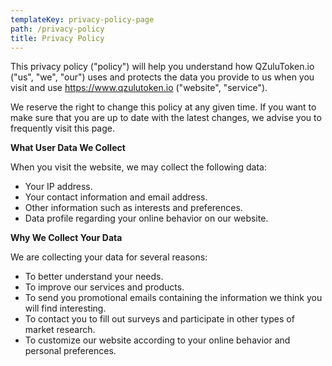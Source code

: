 ```yaml
---
templateKey: privacy-policy-page
path: /privacy-policy
title: Privacy Policy
---
```

This privacy policy ("policy") will help you understand how QZuluToken.io ("us", "we", "our") uses and protects the data you provide to us when you visit and use <https://www.qzulutoken.io>  ("website", "service").

We reserve the right to change this policy at any given time.  If you want to make sure that you are up to date with the latest changes, we advise you to frequently visit this page.

**What User Data We Collect**

When you visit the website, we may collect the following data: 

* Your IP address.
* Your contact information and email address.
* Other information such as interests and preferences.
* Data profile regarding your online behavior on our website.

**Why We Collect Your Data**

We are collecting your data for several reasons:

* To better understand your needs.
* To improve our services and products.
* To send you promotional emails containing the information we think you will find interesting.
* To contact you to fill out surveys and participate in other types of market research.
* To customize our website according to your online behavior and personal preferences.